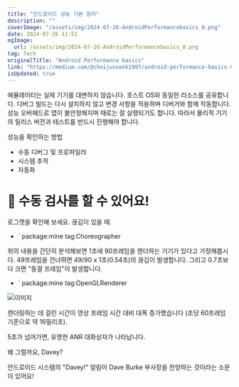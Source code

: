```yaml
---
title: "안드로이드 성능 기본 원리"
description: ""
coverImage: "/assets/img/2024-07-26-AndroidPerformancebasics_0.png"
date: 2024-07-26 11:51
ogImage:
  url: /assets/img/2024-07-26-AndroidPerformancebasics_0.png
tag: Tech
originalTitle: "Android Performance basics"
link: "https://medium.com/@choijunseok1997/android-performance-basics-98c2a099b5e5"
isUpdated: true
---
```


에뮬레이터는 실제 기기를 대변하지 않습니다. 호스트 OS와 동일한 리소스를 공유합니다. 디버그 빌드는 다시 설치하지 않고 변경 사항을 적용하며 디버거와 함께 작동합니다. 성능 오버헤드로 앱이 불안정해지며 때로는 잘 실행되기도 합니다. 따라서 물리적 기기의 릴리스 버전과 테스트를 반드시 진행해야 합니다.

성능을 확인하는 방법

- 수동 디버그 및 프로파일러
- 시스템 추적
- 자동화

# 📌 수동 검사를 할 수 있어요!

<div class="content-ad"></div>

로그캣을 확인해 보세요. 끊김이 있을 때.

- ` package:mine tag:Choreographer

위의 내용을 간단히 분석해보면 1초에 90프레임을 렌더하는 기기가 있다고 가정해봅시다. 49프레임을 건너뛰면 49/90 x 1초(0.54초)의 끊김이 발생합니다. 그리고 0.7초보다 크면 "동결 프레임"이 발생합니다.

- ` package:mine tag:OpenGLRenderer

<div class="content-ad"></div>

![이미지](/assets/img/2024-07-26-AndroidPerformancebasics_0.png)

렌더링하는 데 걸린 시간이 영상 프레임 시간 대비 대폭 증가했습니다 (초당 60프레임 기준으로 약 16밀리초).

5초가 넘어가면, 유명한 ANR 대화상자가 나타납니다.

왜 그럴까요, Davey?

<div class="content-ad"></div>

안드로이드 시스템의 "Davey!" 알림이 Dave Burke 부사장을 찬양하는 것이라는 소문이 있어요!
